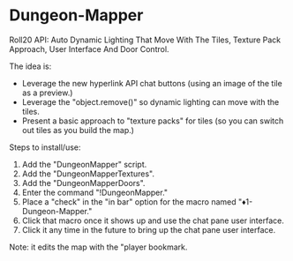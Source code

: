# Dungeon-Mapper
Roll20 API: Auto Dynamic Lighting That Move With The Tiles, Texture Pack Approach, User Interface And Door Control.

The idea is:
* Leverage the new hyperlink API chat buttons (using an image of the tile as a preview.)
* Leverage the "object.remove()" so dynamic lighting can move with the tiles.
* Present a basic approach to "texture packs" for tiles (so you can switch out tiles as you build the map.)

Steps to install/use:

1. Add the "DungeonMapper" script.
2. Add the "DungeonMapperTextures".
3. Add the "DungeonMapperDoors".
4. Enter the command "!DungeonMapper."
5. Place a "check" in the "in bar" option for the macro named "♦1-Dungeon-Mapper."
6. Click that macro once it shows up and use the chat pane user interface.
7. Click it any time in the future to bring up the chat pane user interface.

Note: it edits the map with the "player bookmark.
